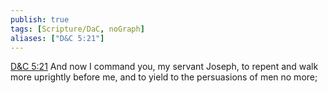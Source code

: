 ```yaml
---
publish: true
tags: [Scripture/DaC, noGraph]
aliases: ["D&C 5:21"]
---
```

[D&C 5:21](https://churchofjesuschrist.org/study/scriptures/dc-testament/dc/5?lang=eng&id=p21#p21) And now I command you, my servant Joseph, to repent and walk more uprightly before me, and to yield to the persuasions of men no more;
